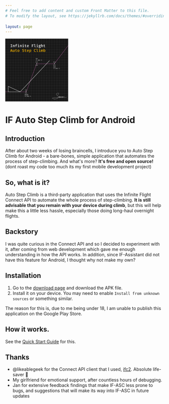 ```yaml
---
# Feel free to add content and custom Front Matter to this file.
# To modify the layout, see https://jekyllrb.com/docs/themes/#overriding-theme-defaults

layout: page
---
```


<img src="./icon.png" alt="icon" width="200"/>

# IF Auto Step Climb for Android

## Introduction

After about two weeks of losing braincells, I introduce you to Auto Step Climb for Android - a bare-bones, simple application that automates the process of step-climbing. And what's more? **It's free and open source!** (dont roast my code too much its my first mobile development project)

## So, what is it?

Auto Step Climb is a third-party application that uses the Infinite Flight Connect API to automate the whole process of step-climbing. **It is still advisable that you remain with your device during climb**, but this will help make this a little less hassle, especially those doing long-haul overnight flights.

## Backstory

I was quite curious in the Connect API and so I decided to experiment with it, after coming from web development which gave me enough understanding in how the API works. In addition, since IF-Assistant did not have this feature for Android, I thought why not make my own?

## Installation

1. Go to the [download page](/download) and download the APK file.
2. Install it on your device. You may need to enable `Install from unknown sources` or something similar.

The reason for this is, due to me being under 18, I am unable to publish this application on the Google Play Store.

## How it works.

See the [Quick Start Guide](/usage#quick-start) for this.

## Thanks

- @likeablegeek for the Connect API client that I used, [ifc2](https://github.com/likeablegeek/ifc2). Absolute life-saver 🙏
- My girlfriend for emotional support, after countless hours of debugging.
- Jan for extensive feedback findings that make IF-ASC less prone to bugs, and suggestions that will make its way into IF-ASC in future updates
